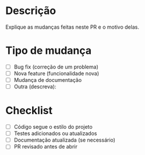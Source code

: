 # Descrição
Explique as mudanças feitas neste PR e o motivo delas.

# Tipo de mudança
- [ ] Bug fix (correção de um problema)
- [ ] Nova feature (funcionalidade nova)
- [ ] Mudança de documentação
- [ ] Outra (descreva):

# Checklist
- [ ] Código segue o estilo do projeto
- [ ] Testes adicionados ou atualizados
- [ ] Documentação atualizada (se necessário)
- [ ] PR revisado antes de abrir